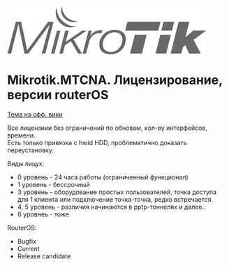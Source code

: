 ![Mikrotik](../../img/Mik.png)
# Mikrotik.MTCNA. Лицензирование, версии routerOS

[Тема на офф. вики](https://wiki.mikrotik.com/wiki/Manual:License)

Все лицензиии без ограничений по обновам, кол-ву интерфейсов, времени.  
Есть только привязка с hwid HDD, проблематично доказать переустановку.  

Виды лицух:

  * 0 уровень - 24 часа работы (ограниченный функционал)
  * 1 уровень - бессрочный
  * 3 уровень - оборудование простых пользователей, точка доступа для 1 клиента или подключение точка-точка, редко встречается.
  * 4, 5 уровень - различия начинаются в pptp-тоннелях и далее..
  * 6 уровнеь - тоже


RouterOS:

  * Bugfix
  * Current
  * Release candidate

